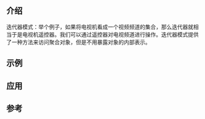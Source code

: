 ## 介绍
迭代器模式：举个例子，如果将电视机看成一个视频频道的集合，那么迭代器就相当于是电视机遥控器。我们可以通过遥控器对电视频道进行操作。迭代器模式提供了一种方法来访问聚合对象，但是不用暴露对象的内部表示。

## 示例

## 应用

## 参考
